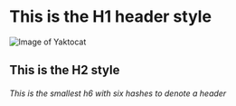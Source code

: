 # This is the H1 header style

![Image of Yaktocat](https://octodex.github.com/images/yaktocat.png)

## This is the H2 style

###### This is the smallest h6 with six hashes to denote a header
